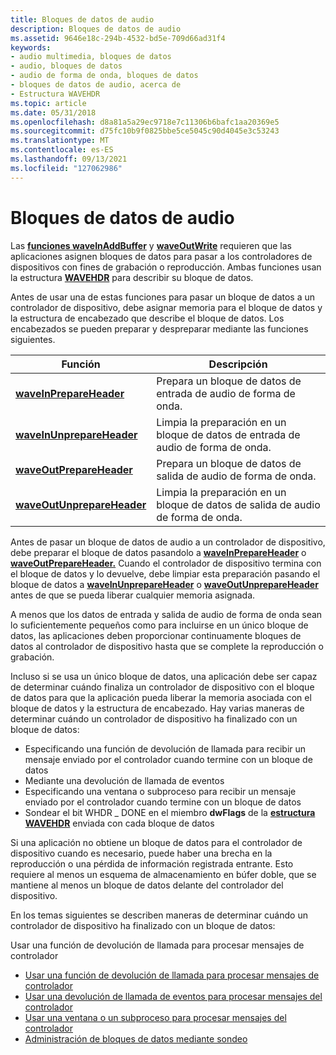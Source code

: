 ```yaml
---
title: Bloques de datos de audio
description: Bloques de datos de audio
ms.assetid: 9646e18c-294b-4532-bd5e-709d66ad31f4
keywords:
- audio multimedia, bloques de datos
- audio, bloques de datos
- audio de forma de onda, bloques de datos
- bloques de datos de audio, acerca de
- Estructura WAVEHDR
ms.topic: article
ms.date: 05/31/2018
ms.openlocfilehash: d8a81a5a29ec9718e7c11306b6bafc1aa20369e5
ms.sourcegitcommit: d75fc10b9f0825bbe5ce5045c90d4045e3c53243
ms.translationtype: MT
ms.contentlocale: es-ES
ms.lasthandoff: 09/13/2021
ms.locfileid: "127062986"
---
```

# <a name="audio-data-blocks"></a>Bloques de datos de audio

Las [**funciones waveInAddBuffer**](/windows/win32/api/mmeapi/nf-mmeapi-waveinaddbuffer) y [**waveOutWrite**](/windows/win32/api/mmeapi/nf-mmeapi-waveoutwrite) requieren que las aplicaciones asignen bloques de datos para pasar a los controladores de dispositivos con fines de grabación o reproducción. Ambas funciones usan la estructura [**WAVEHDR**](/windows/win32/api/mmeapi/ns-mmeapi-wavehdr) para describir su bloque de datos.

Antes de usar una de estas funciones para pasar un bloque de datos a un controlador de dispositivo, debe asignar memoria para el bloque de datos y la estructura de encabezado que describe el bloque de datos. Los encabezados se pueden preparar y despreparar mediante las funciones siguientes.



| Función                                                 | Descripción                                                      |
|----------------------------------------------------------|------------------------------------------------------------------|
| [**waveInPrepareHeader**](/windows/win32/api/mmeapi/nf-mmeapi-waveinprepareheader)       | Prepara un bloque de datos de entrada de audio de forma de onda.                      |
| [**waveInUnprepareHeader**](/windows/win32/api/mmeapi/nf-mmeapi-waveinunprepareheader)   | Limpia la preparación en un bloque de datos de entrada de audio de forma de onda.  |
| [**waveOutPrepareHeader**](/windows/win32/api/mmeapi/nf-mmeapi-waveoutprepareheader)     | Prepara un bloque de datos de salida de audio de forma de onda.                     |
| [**waveOutUnprepareHeader**](/windows/win32/api/mmeapi/nf-mmeapi-waveoutunprepareheader) | Limpia la preparación en un bloque de datos de salida de audio de forma de onda. |



 

Antes de pasar un bloque de datos de audio a un controlador de dispositivo, debe preparar el bloque de datos pasandolo a [**waveInPrepareHeader**](/windows/win32/api/mmeapi/nf-mmeapi-waveinprepareheader) o [**waveOutPrepareHeader.**](/windows/win32/api/mmeapi/nf-mmeapi-waveoutprepareheader) Cuando el controlador de dispositivo termina con el bloque de datos y lo devuelve, debe limpiar esta preparación pasando el bloque de datos a [**waveInUnprepareHeader**](/windows/win32/api/mmeapi/nf-mmeapi-waveinunprepareheader) o [**waveOutUnprepareHeader**](/windows/win32/api/mmeapi/nf-mmeapi-waveoutunprepareheader) antes de que se pueda liberar cualquier memoria asignada.

A menos que los datos de entrada y salida de audio de forma de onda sean lo suficientemente pequeños como para incluirse en un único bloque de datos, las aplicaciones deben proporcionar continuamente bloques de datos al controlador de dispositivo hasta que se complete la reproducción o grabación.

Incluso si se usa un único bloque de datos, una aplicación debe ser capaz de determinar cuándo finaliza un controlador de dispositivo con el bloque de datos para que la aplicación pueda liberar la memoria asociada con el bloque de datos y la estructura de encabezado. Hay varias maneras de determinar cuándo un controlador de dispositivo ha finalizado con un bloque de datos:

-   Especificando una función de devolución de llamada para recibir un mensaje enviado por el controlador cuando termine con un bloque de datos
-   Mediante una devolución de llamada de eventos
-   Especificando una ventana o subproceso para recibir un mensaje enviado por el controlador cuando termine con un bloque de datos
-   Sondear el bit WHDR \_ DONE en el miembro **dwFlags** de la [**estructura WAVEHDR**](/windows/win32/api/mmeapi/ns-mmeapi-wavehdr) enviada con cada bloque de datos

Si una aplicación no obtiene un bloque de datos para el controlador de dispositivo cuando es necesario, puede haber una brecha en la reproducción o una pérdida de información registrada entrante. Esto requiere al menos un esquema de almacenamiento en búfer doble, que se mantiene al menos un bloque de datos delante del controlador del dispositivo.

En los temas siguientes se describen maneras de determinar cuándo un controlador de dispositivo ha finalizado con un bloque de datos:

Usar una función de devolución de llamada para procesar mensajes de controlador

-   [Usar una función de devolución de llamada para procesar mensajes de controlador](using-a-callback-function-to-process-driver-messages.md)
-   [Usar una devolución de llamada de eventos para procesar mensajes del controlador](using-an-callback-to-process-driver-messages.md)
-   [Usar una ventana o un subproceso para procesar mensajes del controlador](using-a-window-or-thread-to-process-driver-messages.md)
-   [Administración de bloques de datos mediante sondeo](managing-data-blocks-by-polling.md)

 

 